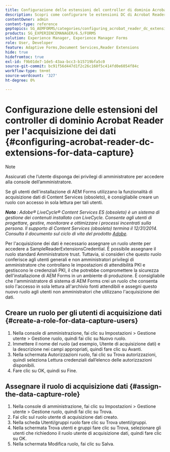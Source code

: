 ```yaml
---
title: Configurazione delle estensioni del controller di dominio Acrobat Reader per l'acquisizione dei dati
description: Scopri come configurare le estensioni DC di Acrobat Reader per l’acquisizione dei dati.
contentOwner: admin
content-type: reference
geptopics: SG_AEMFORMS/categories/configuring_acrobat_reader_dc_extensions
products: SG_EXPERIENCEMANAGER/6.5/FORMS
solution: Experience Manager, Experience Manager Forms
role: User, Developer
feature: Adaptive Forms,Document Services,Reader Extensions
hide: true
hidefromtoc: true
exl-id: f9b01de7-1de5-43aa-bcc3-b15719bfa5c0
source-git-commit: bc91f56d447d1f2c26c160f5c414fd0e6054f84c
workflow-type: tm+mt
source-wordcount: '327'
ht-degree: 0%

---
```


# Configurazione delle estensioni del controller di dominio Acrobat Reader per l&#39;acquisizione dei dati {#configuring-acrobat-reader-dc-extensions-for-data-capture}

>[!NOTE]
> 
> Assicurati che l’utente disponga dei privilegi di amministratore per accedere alla console dell’amministratore.

Se gli utenti dell&#39;installazione di AEM Forms utilizzano la funzionalità di acquisizione dati di Content Services (obsoleto), è consigliabile creare un ruolo con accesso in sola lettura per tali utenti.

***Nota &#x200B;**: Adobe® LiveCycle® Content Services ES (obsoleto) è un sistema di gestione dei contenuti installato con LiveCycle. Consente agli utenti di progettare, gestire, monitorare e ottimizzare i processi incentrati sulla persona. Il supporto di Content Services (obsoleto) termina il 12/31/2014. Consulta il documento sul ciclo di vita del prodotto [Adobe](https://helpx.adobe.com/it/support/programs/eol-matrix.html).*

Per l&#39;acquisizione dei dati è necessario assegnare un ruolo utente per accedere a SampleReaderExtensionsCredential. È possibile assegnare il ruolo standard Amministratore trust. Tuttavia, si consideri che questo ruolo conferisce agli utenti generali e non amministratori privilegi di amministratore che controllano le impostazioni di attendibilità PKI e gestiscono le credenziali PKI, il che potrebbe compromettere la sicurezza dell&#39;installazione di AEM Forms in un ambiente di produzione. È consigliabile che l&#39;amministratore di sistema di AEM Forms crei un ruolo che consenta solo l&#39;accesso in sola lettura all&#39;archivio fonti attendibili e assegni questo nuovo ruolo agli utenti non amministratori che utilizzano l&#39;acquisizione dei dati.

## Creare un ruolo per gli utenti di acquisizione dati {#create-a-role-for-data-capture-users}

1. Nella console di amministrazione, fai clic su Impostazioni > Gestione utente > Gestione ruolo, quindi fai clic su Nuovo ruolo.
1. Immettere il nome del ruolo (ad esempio, Utente di acquisizione dati) e la descrizione nei campi appropriati, quindi fare clic su Avanti.
1. Nella schermata Autorizzazioni ruolo, fai clic su Trova autorizzazioni, quindi seleziona Lettura credenziali dall’elenco delle autorizzazioni disponibili.
1. Fare clic su OK, quindi su Fine.

## Assegnare il ruolo di acquisizione dati {#assign-the-data-capture-role}

1. Nella console di amministrazione, fai clic su Impostazioni > Gestione utente > Gestione ruolo, quindi fai clic su Trova.
1. Fai clic sul ruolo utente di acquisizione dati creato.
1. Nella scheda Utenti/gruppi ruolo fare clic su Trova utenti/gruppi.
1. Nella schermata Trova utenti e gruppi fare clic su Trova, selezionare gli utenti che richiedono il ruolo utente di acquisizione dati, quindi fare clic su OK.
1. Nella schermata Modifica ruolo, fai clic su Salva.
